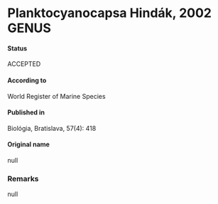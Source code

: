 # Planktocyanocapsa Hindák, 2002 GENUS

#### Status
ACCEPTED

#### According to
World Register of Marine Species

#### Published in
Biológia, Bratislava, 57(4): 418

#### Original name
null

### Remarks
null